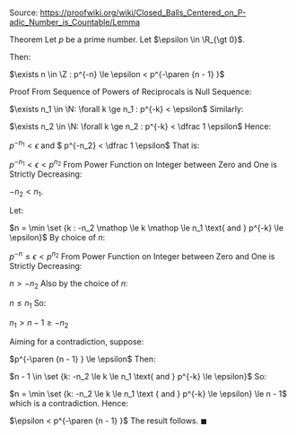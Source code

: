 # 

Source: https://proofwiki.org/wiki/Closed_Balls_Centered_on_P-adic_Number_is_Countable/Lemma

Theorem
Let $p$ be a prime number.
Let $\epsilon \in \R_{\gt 0}$.

Then:

$\exists n \in \Z : p^{-n} \le \epsilon < p^{-\paren {n - 1} }$


Proof
From Sequence of Powers of Reciprocals is Null Sequence:

$\exists n_1 \in \N: \forall k \ge n_1 : p^{-k} < \epsilon$
Similarly:

$\exists n_2 \in \N: \forall k \ge n_2 : p^{-k} < \dfrac 1 \epsilon$
Hence: 

$p^{-n_1} < \epsilon$ and $ p^{-n_2} < \dfrac 1 \epsilon$
That is:

$p^{-n_1} < \epsilon < p^{n_2}$
From Power Function on Integer between Zero and One is Strictly Decreasing:

$-n_2 < n_1$.

Let:

$n = \min \set {k : -n_2 \mathop \le k \mathop \le n_1 \text{ and } p^{-k} \le \epsilon}$
By choice of $n$:

$p^{-n} \le \epsilon < p^{n_2}$
From Power Function on Integer between Zero and One is Strictly Decreasing:

$n > -n_2$
Also by the choice of $n$:

$n \le n_1$
So:

$n_1 > n - 1 \ge -n_2$

Aiming for a contradiction, suppose:

$p^{-\paren {n - 1} } \le \epsilon$
Then:

$n - 1 \in \set {k: -n_2 \le k \le n_1 \text{ and } p^{-k} \le \epsilon}$
So:

$n = \min \set {k: -n_2 \le k \le n_1 \text { and } p^{-k} \le \epsilon} \le n - 1$
which is a contradiction.
Hence:

$\epsilon < p^{-\paren {n - 1} }$
The result follows.
$\blacksquare$





